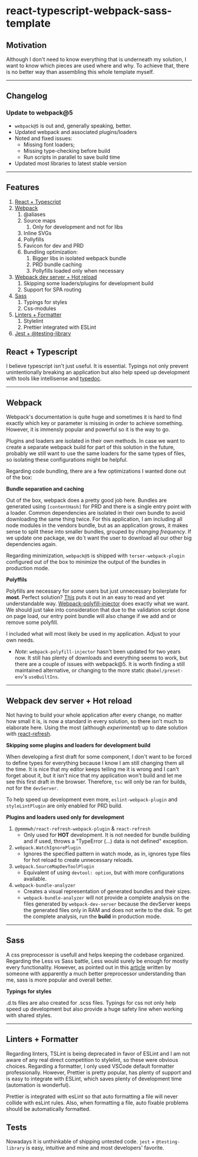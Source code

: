 # react-typescript-webpack-sass-template

## Motivation

Although I don't need to know everything that is underneath my solution, I want to know which pieces are used where and why. To achieve that, there is no better way than assembling this whole template myself.

---

## Changelog

### Update to webpack@5

-   `webpack@5` is out and, generally speaking, better.
-   Updated webpack and associated plugins/loaders
-   Noted and fixed issues:
    -   Missing font loaders;
    -   Missing type-checking before build
    -   Run scripts in parallel to save build time
-   Updated most libraries to latest stable version

---

## Features

1.  [React + Typescript](#react--typescript)
2.  [Webpack](#webpack)
    1.  @aliases
    2.  Source maps
        1. Only for development and not for libs
    3.  Inline SVGs
    4.  Pollyfills
    5.  Favicon for dev and PRD
    6.  Bundling optimization:
        1. Bigger libs in isolated webpack bundle
        2. PRD bundle caching
        3. Pollyfills loaded only when necessary
3.  [Webpack dev server + Hot reload](#webpack-dev-server--hot-reload)
    1. Skipping some loaders/plugins for development build
    2. Support for SPA routing
4.  [Sass](#sass)
    1.  Typings for styles
    2.  Css-modules
5.  [Linters + Formatter](#linters--formatter)
    1. Stylelint
    2. Prettier integrated with ESLint
6.  [Jest + @testing-library](#Tests)

## React + Typescript

I believe typescript isn't just useful. It is essential.
Typings not only prevent unintentionally breaking an application but also help speed up development with tools like intellisense and [typedoc](https://typedoc.org/guides/doccomments/).

---

## Webpack

Webpack's documentation is quite huge and sometimes it is hard to find exactly which key or parameter is missing in order to achieve something. However, it is immensly popular and powerful so it is the way to go.

Plugins and loaders are isolated in their own methods. In case we want to create a separate webpack build for part of this solution in the future, probably we still want to use the same loaders for the same types of files, so isolating these configurations might be helpful.

Regarding code bundling, there are a few optimizations I wanted done out of the box:

**Bundle separation and caching**

Out of the box, webpack does a pretty good job here.
Bundles are generated using `[contentHash]` for PRD and there is a single entry point with a loader.
Common dependencies are isolated in their own bundle to avoid downloading the same thing twice.
For this application, I am including all node modules in the vendors bundle, but as an application grows, it makes sense to split these into smaller bundles, grouped by _changing frequency_. If we update one package, we do´t want the user to download all our other big dependencies again.

Regarding minimization, `webpack@5` is shipped with `terser-webpack-plugin` configured out of the box to minimize the output of the bundles in production mode.

**Polyffils**

Polyfills are necessary for _some_ users but just unnecessary boilerplate for **most**.
Perfect solution? [This](https://medium.com/hackernoon/polyfills-everything-you-ever-wanted-to-know-or-maybe-a-bit-less-7c8de164e423) puts it out in an easy to read and yet understandable way. [Webpack-polyfill-injector](https://www.npmjs.com/package/webpack-polyfill-injector) does exactly what we want.
We should just take into consideration that due to the validation script done on page load, our entry point bundle will also change if we add and or remove some polyfill.

I included what will most likely be used in my application. Adjust to your own needs.

-   _Note_: `webpack-polyfill-injector` hasn't been updated for two years now. It still has plenty of downloads and everything seems to work, but there are a couple of issues with webpack@5. It is worth finding a still maintained alternative, or changing to the more static `@babel/preset-env`'s `useBuiltIns`.

---

## Webpack dev server + Hot reload

Not having to build your whole application after every change, no matter how small it is, is now a standard in every solution, so there isn't much to elaborate here. Using the most (although _experimental_) up to date solution with [react-refresh](https://github.com/pmmmwh/react-refresh-webpack-plugin).

**Skipping some plugins and loaders for development build**

When developing a first draft for some component, I don't want to be forced to define types for everything because I know I am still changing them all the time. It is nice that my editor keeps telling me it is wrong and I can't forget about it, but it isn't nice that my application won't build and let me see this first draft in the browser. Therefore, `tsc` will only be ran for builds, not for the `devServer`.

To help speed up development even more, `eslint-webpack-plugin` and `styleLintPlugin` are only enabled for PRD build.

**Plugins and loaders used only for development**

1. `@pmmmwh/react-refresh-webpack-plugin` & `react-refresh`
    - Only used for **HOT** development. It is not needed for bundle building and if used, throws a "TypeError (...) data is not defined" exception.
2. `webpack.WatchIgnorePlugin`
    - Ignores the specified pattern in watch mode, as in, ignores type files for hot reload to create unnecessary reloads.
3. `webpack.SourceMapDevToolPlugin`
    - Equivalent of using `devtool: option`, but with more configurations available.
4. `webpack-bundle-analyzer`
    - Creates a visual representation of generated bundles and their sizes.
    - `webpack-bundle-analyzer` will not provide a complete analysis on the files generated by `webpack-dev-server` because the devServer keeps the generated files only in RAM and does not write to the disk. To get the complete analysis, run the **build** in production mode.

---

## Sass

A css preprocessor is usefull and helps keeping the codebase organized.
Regarding the Less vs Sass battle, Less would surely be enough for mostly every functionality. However, as pointed out in this [article](https://css-tricks.com/sass-vs-less/) written by someone with apparently a much better preprocessor understanding than me, sass is more popular and overall better.

**Typings for styles**

.d.ts files are also created for .scss files.
Typings for css not only help speed up development but also provide a huge safety line when working with shared styles.

---

## Linters + Formatter

Regarding linters, TSLint is being deprecated in favor of ESLint and I am not aware of any real direct competition to stylelint, so these were obvious choices.
Regarding a formatter, I only used VSCode default formatter professionally. However, Prettier is pretty popular, has plenty of support and is easy to integrate with ESLint, which saves plenty of development time (automation is wonderful).

Prettier is integrated with esLint so that auto formatting a file will never collide with esLint rules. Also, when formatting a file, auto fixable problems should be automatically formatted.

## Tests

Nowadays it is unthinkable of shipping untested code. `jest` + `@testing-library` is easy, intuitive and mine and most developers' favorite.
